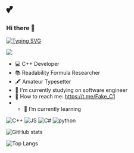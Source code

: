 # 💕
### Hi there 👋
[![Typing SVG](https://readme-typing-svg.herokuapp.com?font=Fira+Code&size=18&pause=1000&background=FFFFFF00&vCenter=true&width=435&lines=I%60am+a+software+engineer+student)](https://git.io/typing-svg)

![](https://komarev.com/ghpvc/?username=MaximFLUNN&label=PROFILE+VIEWS)

- :computer: C++ Developer
- :books: Readability Formula Researcher
- :fountain_pen: Amateur Typesetter
- 🔭 I'm currently studying on software engineer
- 💬 How to reach me: https://t.me/Fake_C1
- - 🌱 I’m currently learning

![C++](https://img.shields.io/badge/-C++-00121d?style=for-the-badge&logo=C%2b%2b&logoColor=f34a7e)
![JS](https://img.shields.io/badge/-JavaScript-00121d?style=for-the-badge&logo=javascript&logoColor=FFD638)
![C#](https://img.shields.io/badge/-C%23-00121d?style=for-the-badge&logo=c-sharp&logoColor=0deb20)
![python](https://img.shields.io/badge/-python-00121d?style=for-the-badge&logo=python&logoColor=b17312)

![GitHub stats](https://github-readme-stats.vercel.app/api?username=MaximFLUNN&show_icons=true&theme=tokyonight)

<!--![GitHub stats](https://github-readme-stats.vercel.app/api?username=MaximFLUNN&show_icons=true&theme=tokyonight&locale=ru)>

<!--[![Top Langs](https://github-readme-stats.vercel.app/api/top-langs/?username=MaximFLUNN&layout=compact)](https://github.com/MaximFLUNN/github-readme-stats)-->
![Top Langs](https://github-readme-stats.vercel.app/api/top-langs/?username=MaximFLUNN&theme=tokyonight)
<!--

Here are some ideas to get you started:

- 🔭 I’m currently working on ...
- 🌱 I’m currently learning ...
- 👯 I’m looking to collaborate on ...
- 🤔 I’m looking for help with ...
- 💬 Ask me about ...
- 📫 How to reach me: ...
- 😄 Pronouns: ...
- ⚡ Fun fact: ...
-->
